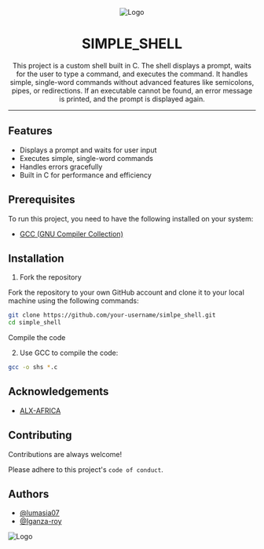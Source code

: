 <div align="center">

 ![Logo](https://th.bing.com/th/id/OIP.SO9JBWHuCM1X4fsTJHzVaQHaFH?pid=ImgDet&w=136&h=136&c=7&dpr=1.7)
# SIMPLE_SHELL

This project is a custom shell built in C. The shell displays a prompt, waits for the user to type a command, and executes the command. It handles simple, single-word commands without advanced features like semicolons, pipes, or redirections. If an executable cannot be found, an error message is printed, and the prompt is displayed again.

</div>

----------------

## Features
- Displays a prompt and waits for user input
- Executes simple, single-word commands
- Handles errors gracefully
- Built in C for performance and efficiency

## Prerequisites
To run this project, you need to have the following installed on your system:

- [GCC (GNU Compiler Collection)](https://www.google.com/url?sa=t&source=web&cd=&cad=rja&uact=8&ved=2ahUKEwjSi7HAnKyHAxUg1gIHHSbSDYoQFnoECBIQAQ&url=https%3A%2F%2Fgcc.gnu.org%2F&usg=AOvVaw0iLIfr-OYfeQ6NG1BlcrY1&opi=89978449)

## Installation
1. Fork the repository

Fork the repository to your own GitHub account and clone it to your local machine using the following commands:
```sh
git clone https://github.com/your-username/simlpe_shell.git
cd simple_shell
```

Compile the code

2. Use GCC to compile the code:

```sh
gcc -o shs *.c
```




## Acknowledgements

 - [ALX-AFRICA](https://intranet.alxswe.com/projects/235)



## Contributing

Contributions are always welcome!

Please adhere to this project's `code of conduct`.


## Authors

- [@lumasia07](https://www.github.com/lumasia07)
- [@Iganza-roy](https://www.github.com/@Iganza-roy)


![Logo](https://styles.redditmedia.com/t5_7us75p/styles/communityIcon_c83tdzthwjfa1.png)


